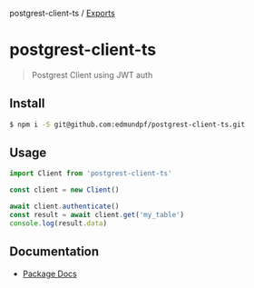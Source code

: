postgrest-client-ts / [Exports](modules.md)

# postgrest-client-ts

> Postgrest Client using JWT auth

## Install

```bash
$ npm i -S git@github.com:edmundpf/postgrest-client-ts.git
```

## Usage

```javascript
import Client from 'postgrest-client-ts'

const client = new Client()

await client.authenticate()
const result = await client.get('my_table')
console.log(result.data)
```

## Documentation

- [Package Docs](docs)
